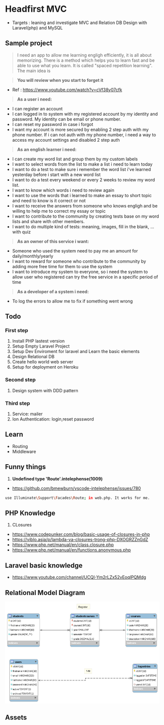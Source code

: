 # Headfirst MVC

- Targets : leaning and investigate MVC and Relation DB Design with Laravel(php) and 
MySQL

## Sample project

> I need an app to allow me learning engligh efficiently, it is all about memorizing. There is a method which helps you to learn fast and be able to use what you learn. It is called "spaced repetition learning". The main idea is

> **You will review when you start to forget it**

- Ref : https://www.youtube.com/watch?v=cVf38y07cfk

> **As a user i need:**

- I can register an account
- I can logged in to system with my registered account by my identity and password.
My identity can be email or phone number.
- I can reset my password in case i forgot
- I want my account is more secured by enabling 2 step auth with my phone number. If i can not auth with my phone number, i need a way to access my account settings and disabled 2 step auth

> **As an english learner i need:**

- I can create my word list and group them by my custom labels
- I want to select words from the list to make a list i need to learn today
- I want to do a test to make sure i remember the word list i've learned yesterday before i start with a new word list
- I want to do a test every weekend or every 2 weeks to review my word list.
- I want to know which words i need to review again
- I want to use the words that i learned to make an essay to short topic and need to know is it correct or not
- I want to receive the answers from someone who knows engligh and be willing to help me to correct my essay or topic
- I want to contribute to the community by creating tests base on my word lists and share with other members.
- I want to do multiple kind of tests: meaning, images, fill in the blank, ... with quiz

> **As an owner of this service i want:**

- Someone who used the system need to pay me an amount for daily/monthly/yearly
- I want to reward for someone who contribute to the community by adding more free time for them to use the system
- I want to introduce my system to everyone, so i need the system to allow user who registered can try the free service in a specific period of time

> **As a developer of a system i need:**

- To log the errors to allow me to fix if something went wrong

## Todo

### First step

1. Install PHP lastest version
2. Setup Empty Laravel Project
3. Setup Dev Enviroment for laravel and Learn the basic elements
4. Design Relational DB
5. Create hello world web server
6. Setup for deployment on Heroku

### Second step

1. Design system with DDD pattern

### Third step

1. Service: mailer
2. Ion Authentication: login,reset password

## Learn

- Routing
- Middleware

## Funny things

1. **Undefined type 'Route'.intelephense(1009)**

- https://github.com/bmewburn/vscode-intelephense/issues/780

```bash
use Illuminate\Support\Facades\Route; in web.php. It works for me.

```

## PHP Knowledge

1. CLosures

- https://www.codepunker.com/blog/basic-usage-of-closures-in-php
- https://viblo.asia/p/lambda-va-closures-trong-php-DXOGRZZnGdZ
- https://www.php.net/manual/en/class.closure.php
- https://www.php.net/manual/en/functions.anonymous.php

## Laravel basic knowledge

- https://www.youtube.com/channel/UCQI-Ym2rLZx52vEoqlPQMdg

## Relational Model Diagram

![Relational Model Diagram][img1]

## Assets

[img1]: ./images/student-grade-v1.png
